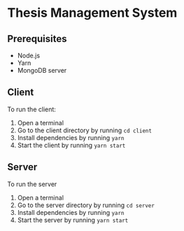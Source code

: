 # Thesis Management System

## Prerequisites

- Node.js
- Yarn
- MongoDB server

## Client

To run the client:

1. Open a terminal
2. Go to the client directory by running `cd client`
3. Install dependencies by running `yarn`
4. Start the client by running `yarn start`

## Server

To run the server

1. Open a terminal
2. Go to the server directory by running `cd server`
3. Install dependencies by running `yarn`
4. Start the server by running `yarn start`
